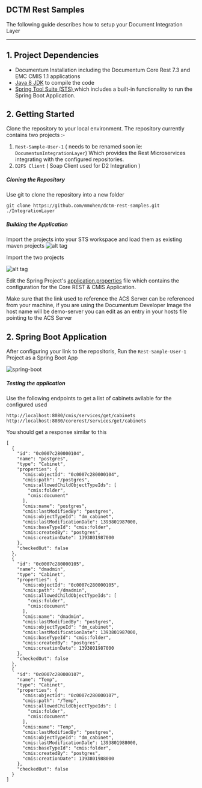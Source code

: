 ## DCTM Rest Samples

The following guide describes how to setup your Document Integration Layer

---
## 1. Project Dependencies

* Documentum Installation including the Documentum Core Rest 7.3 and EMC CMIS 1.1 applications
* [Java 8 JDK](http://www.oracle.com/technetwork/java/javase/downloads/jdk8-downloads-2133151.html) to compile the code
* [Spring Tool Suite (STS) ](https://spring.io/tools/sts/all) which includes a built-in functionality to run the Spring Boot Application.

## 2. Getting Started

Clone the repository to your local environment. The repository currently contains two projects :-
1. `Rest-Sample-User-1` ( needs to be renamed soon ie: `DocumentumIntegrationLayer`) Which provides the Rest Microservices integrating with the configured repositories.
2. `D2FS Client` ( Soap Client used for D2 Integration )

##### Cloning the Repository

Use git to clone the repository into a new folder

    git clone https://github.com/mmohen/dctm-rest-samples.git ./IntegrationLayer

##### Building the Application

Import the projects into your STS workspace and load them as existing maven projects
![alt tag](https://cloud.githubusercontent.com/assets/17758685/14206005/370bb9fa-f810-11e5-9b7a-a2f44d7beedd.PNG)

Import the two projects

![alt tag](https://cloud.githubusercontent.com/assets/17758685/14206006/370bc404-f810-11e5-9174-9f7a8f7be80f.PNG)

Edit the Spring Project's [application.properties](https://github.com/mmohen/dctm-rest-samples/blob/master/Rest-Sample-User-1/src/main/resources/application.properties) file which contains the configuration for the Core REST & CMIS Application. 

Make sure that the link used to reference the ACS Server can be referenced from your machine, if you are using the Documentum Developer Image the host name will be demo-server you can edit as an entry in your hosts file pointing to the ACS Server


## 2. Spring Boot Application

After configuring your link to the repositoris, Run the `Rest-Sample-User-1` Project as a Spring Boot App

![spring-boot](https://cloud.githubusercontent.com/assets/17758685/14206282/61092344-f812-11e5-9fc1-ec83a836d096.PNG)


##### Testing the application

Use the following endpoints to get a list of cabinets avilable for the configured used

`http://localhost:8080/cmis/services/get/cabinets`
`http://localhost:8080/corerest/services/get/cabinets`

You should get a response similar to this

	[
	  {
		"id": "0c0007c280000104",
		"name": "postgres",
		"type": "Cabinet",
		"properties": {
		  "cmis:objectId": "0c0007c280000104",
		  "cmis:path": "/postgres",
		  "cmis:allowedChildObjectTypeIds": [
			"cmis:folder",
			"cmis:document"
		  ],
		  "cmis:name": "postgres",
		  "cmis:lastModifiedBy": "postgres",
		  "cmis:objectTypeId": "dm_cabinet",
		  "cmis:lastModificationDate": 1393801987000,
		  "cmis:baseTypeId": "cmis:folder",
		  "cmis:createdBy": "postgres",
		  "cmis:creationDate": 1393801987000
		},
		"checkedOut": false
	  },
	  {
		"id": "0c0007c280000105",
		"name": "dmadmin",
		"type": "Cabinet",
		"properties": {
		  "cmis:objectId": "0c0007c280000105",
		  "cmis:path": "/dmadmin",
		  "cmis:allowedChildObjectTypeIds": [
			"cmis:folder",
			"cmis:document"
		  ],
		  "cmis:name": "dmadmin",
		  "cmis:lastModifiedBy": "postgres",
		  "cmis:objectTypeId": "dm_cabinet",
		  "cmis:lastModificationDate": 1393801987000,
		  "cmis:baseTypeId": "cmis:folder",
		  "cmis:createdBy": "postgres",
		  "cmis:creationDate": 1393801987000
		},
		"checkedOut": false
	  },
	  {
		"id": "0c0007c280000107",
		"name": "Temp",
		"type": "Cabinet",
		"properties": {
		  "cmis:objectId": "0c0007c280000107",
		  "cmis:path": "/Temp",
		  "cmis:allowedChildObjectTypeIds": [
			"cmis:folder",
			"cmis:document"
		  ],
		  "cmis:name": "Temp",
		  "cmis:lastModifiedBy": "postgres",
		  "cmis:objectTypeId": "dm_cabinet",
		  "cmis:lastModificationDate": 1393801988000,
		  "cmis:baseTypeId": "cmis:folder",
		  "cmis:createdBy": "postgres",
		  "cmis:creationDate": 1393801988000
		},
		"checkedOut": false
	  }
	]



